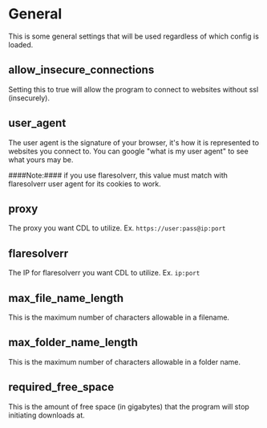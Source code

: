 
# General
This is some general settings that will be used regardless of which config is loaded.



## allow_insecure_connections

Setting this to true will allow the program to connect to websites without ssl (insecurely).



## user_agent

The user agent is the signature of your browser, it's how it is represented to websites you connect to. You can google "what is my user agent" to see what yours may be.

####Note:#### if you use flaresolverr, this value must match with flaresolverr user agent for its cookies to work.



## proxy

The proxy you want CDL to utilize. Ex. `https://user:pass@ip:port`



## flaresolverr

The IP for flaresolverr you want CDL to utilize. Ex. `ip:port`



## max_file_name_length

This is the maximum number of characters allowable in a filename.



## max_folder_name_length

This is the maximum number of characters allowable in a folder name.



## required_free_space

This is the amount of free space (in gigabytes) that the program will stop initiating downloads at.
